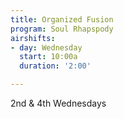 ```yaml
---
title: Organized Fusion
program: Soul Rhapspody
airshifts:
- day: Wednesday
  start: 10:00a
  duration: '2:00'

---
```

2nd & 4th Wednesdays
